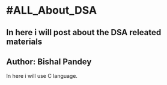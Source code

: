 <html>
  <head>
  </head>
  <body>
    <di>    
    <h1> #ALL_About_DSA </h1>
    <h2 > In here i will post about the DSA releated materials </h2>
    <h2 id=" aut"> Author: Bishal Pandey</h2>
    <p> In here i will use C language.</p>
    </di>
  </body>
</html>

